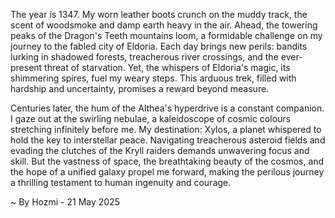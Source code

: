 
The year is 1347.  My worn leather boots crunch on the muddy track, the scent of woodsmoke and damp earth heavy in the air.  Ahead, the towering peaks of the Dragon's Teeth mountains loom, a formidable challenge on my journey to the fabled city of Eldoria.  Each day brings new perils: bandits lurking in shadowed forests, treacherous river crossings, and the ever-present threat of starvation.  Yet, the whispers of Eldoria's magic, its shimmering spires, fuel my weary steps. This arduous trek, filled with hardship and uncertainty, promises a reward beyond measure.

Centuries later, the hum of the Althea's hyperdrive is a constant companion.  I gaze out at the swirling nebulae, a kaleidoscope of cosmic colours stretching infinitely before me.  My destination: Xylos, a planet whispered to hold the key to interstellar peace.  Navigating treacherous asteroid fields and evading the clutches of the Kryll raiders demands unwavering focus and skill.  But the vastness of space, the breathtaking beauty of the cosmos, and the hope of a unified galaxy propel me forward, making the perilous journey a thrilling testament to human ingenuity and courage.

~ By Hozmi - 21 May 2025
